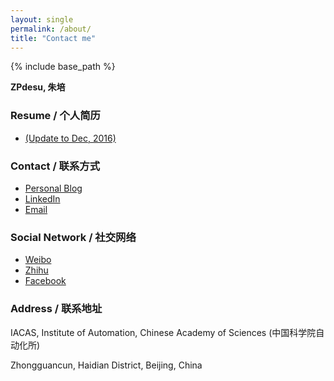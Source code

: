 ```yaml
---
layout: single
permalink: /about/
title: "Contact me"
---
```


{% include base_path %}

**ZPdesu,  朱培**

### Resume / 个人简历

* [(Update to Dec, 2016)]()


### Contact / 联系方式
<ul class='pager about_ul'>
    <li><a href="http://zpdesu.github.io/">Personal Blog</a> </li>
    <li><a href="https://cn.linkedin.com/in/zpdesu">LinkedIn</a> </li>
    <li><a href="mailto:zhupeishishen@gmail.com">Email</a> </li>
    
</ul>

### Social Network / 社交网络
<ul class='pager about_ul'>
    <li><a href="http://weibo.com/ZPdesu">Weibo</a> </li>
    <li><a href="http://www.zhihu.com/people/zpdesu">Zhihu</a></li>
    <li><a href="https://www.facebook.com/neu.zhupeihao">Facebook</a> </li>
</ul>

### Address / 联系地址

IACAS, Institute of Automation, Chinese Academy of Sciences (中国科学院自动化所)

Zhongguancun, Haidian District, Beijing, China

